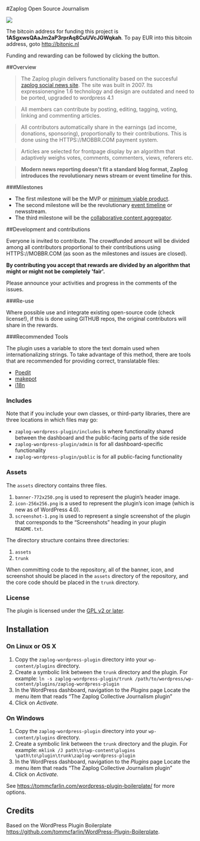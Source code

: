 #Zaplog Open Source Journalism

<a href="https://mobbr.com/#/task/aHR0cHM6Ly9naXRodWIuY29tL3BhdHJpY2tzYXZhbGxlL3phcGxvZy13b3JkcHJlc3MtcGx1Z2luL21pbGVzdG9uZXMvTWluaW11bSUyMHZpYWJsZSUyMHByb2R1Y3Q="><img src="https://api.mobbr.com/button/eb342f159522ccde16500ce9abc34391/medium"/></a>

The bitcoin address for funding this project is <b>1ASgxwsQAaJm2aP3rprAq8CuUVcJGWqkah</b>. To pay EUR into this bitcoin address, goto http://bitonic.nl  

Funding and rewarding can be followed by clicking the button.

##Overview

> The Zaplog plugin delivers functionality based on the succesful <a href="http://zaplog.nl">zaplog social news site</a>. The site was built in 2007. Its expressionengine 1.6 technology and design are outdated and need to be ported, upgraded to wordpress 4.1

> All members can contribute by posting, editing, tagging, voting, linking and commenting articles. 

> All contributors automatically share in the earnings (ad income, donations, sponsoring), proportionally to their contributions. This is done using the HTTPS://MOBBR.COM payment system. 

> Articles are selected for frontpage display by an algorithm that adaptively weighs votes, comments, commenters, views, referers etc.

> **Modern news reporting doesn't fit a standard blog format, Zaplog introduces the revolutionary news stream or event timeline for this.**

###Milestones

- The first milestone will be the MVP or <a href="https://github.com/patricksavalle/zaplog-wordpress-plugin/milestones/Minimum%20viable%20product">minimum viable product</a>. 
- The second milestone will be the revolutionary <a href="https://github.com/patricksavalle/zaplog-wordpress-plugin/milestones/Event%20timelines">event timeline</a> or newsstream.
- The third milestone will be the <a href="https://github.com/patricksavalle/zaplog-wordpress-plugin/milestones/RSS%20aggregator">collaborative content aggregator</a>.

##Development and contributions

Everyone is invited to contribute. The crowdfunded amount will be divided among all contributors proportional to their contributions using HTTPS://MOBBR.COM (as soon as the milestones and issues are closed).

<b>By contributing you accept that rewards are divided by an algorithm that might or might not be completely 'fair'.</b>

Please announce your activities and progress in the comments of the issues.

###Re-use

Where possible use and integrate existing open-source code (check license!), if this is done using GITHUB repos, the original contributors will share in the rewards.

###Recommended Tools

The plugin uses a variable to store the text domain used when internationalizing strings. To take advantage of this method, there are tools that are recommended for providing correct, translatable files:

* [Poedit](http://www.poedit.net/)
* [makepot](http://i18n.svn.wordpress.org/tools/trunk/)
* [i18n](https://github.com/grappler/i18n)

### Includes

Note that if you include your own classes, or third-party libraries, there are three locations in which files may go:

* `zaplog-wordpress-plugin/includes` is where functionality shared between the dashboard and the public-facing parts of the side reside
* `zaplog-wordpress-plugin/admin` is for all dashboard-specific functionality
* `zaplog-wordpress-plugin/public` is for all public-facing functionality

### Assets

The `assets` directory contains three files.

1. `banner-772x250.png` is used to represent the plugin’s header image.
2. `icon-256x256.png` is a used to represent the plugin’s icon image (which is new as of WordPress 4.0).
3. `screenshot-1.png` is used to represent a single screenshot of the plugin that corresponds to the “Screenshots” heading in your plugin `README.txt`.

The directory structure contains three directories:

1. `assets`
2. `trunk`

When committing code to the repository, all of the banner, icon, and screenshot should be placed in the `assets` directory of the repository, and the core code should be placed in the `trunk` directory.

### License

The plugin is licensed under the <a href="https://github.com/patricksavalle/zaplog-wordpress-plugin/blob/master/zaplog/trunk/LICENSE.txt">GPL v2 or later</a>.

## Installation

### On Linux or OS X

1. Copy the `zaplog-wordpress-plugin` directory into your `wp-content/plugins` directory.
2. Create a symbolic link between the `trunk` directory and the plugin. For example: `ln -s zaplog-wordpress-plugin/trunk /path/to/wordpress/wp-content/plugins/zaplog-wordpress-plugin`
3. In the WordPress dashboard, navigation to the *Plugins* page
Locate the menu item that reads “The Zaplog Collective Journalism plugin”
4. Click on *Activate.*

### On Windows

1. Copy the `zaplog-wordpress-plugin` directory into your `wp-content/plugins` directory.
2. Create a symbolic link between the `trunk` directory and the plugin. For example: `mklink /J path\to\wp-content\plugins \path\to\plugin\trunk\zaplog-wordpress-plugin`
3. In the WordPress dashboard, navigation to the *Plugins* page
Locate the menu item that reads “The Zaplog Collective Journalism plugin”
4. Click on *Activate.*

See https://tommcfarlin.com/wordpress-plugin-boilerplate/ for more options. 

## Credits

Based on the WordPress Plugin Boilerplate https://github.com/tommcfarlin/WordPress-Plugin-Boilerplate.